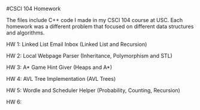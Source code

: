 #CSCI 104 Homework

The files include C++ code I made in my CSCI 104 course at USC. Each homework was a different problem that focused on different data structures and algorithms.

HW 1: Linked List Email Inbox (Linked List and Recursion) 

HW 2: Local Webpage Parser (Inheritance, Polymorphism and STL)

HW 3: A* Game Hint Giver (Heaps and A*)

HW 4: AVL Tree Implementation (AVL Trees)

HW 5: Wordle and Scheduler Helper (Probability, Counting, Recursion)

HW 6: 
